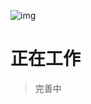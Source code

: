 <!--DESC: {"icon":"explore"} -->
![img](@/@wcex/doc/assets/logo.svg{width:16em;height:6em})
# 正在工作
> 完善中

